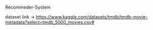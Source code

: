 Recommeder-System

dataset link -> https://www.kaggle.com/datasets/tmdb/tmdb-movie-metadata?select=tmdb_5000_movies.csv# 
